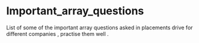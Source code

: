 # Important_array_questions
List of some of the important array questions asked in placements drive for different companies , practise them well .
